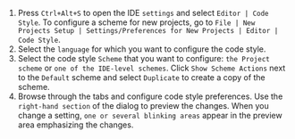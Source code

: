 1. Press `Ctrl+Alt+S` to open the IDE `settings` and select `Editor | Code Style`.
   To configure a scheme for new projects, go to `File | New Projects Setup | Settings/Preferences for New Projects | Editor | Code Style`.
2. Select the `language` for which you want to configure the code style.
3. Select the code style `Scheme` that you want to configure: `the Project scheme` or `one of the IDE-level schemes`.
   Click `Show Scheme Actions` next to the `Default` scheme and select `Duplicate` to create a copy of the scheme.
4. Browse through the tabs and configure code style preferences.
   Use the `right-hand section` of the dialog to preview the changes. 
   When you change a setting, `one or several blinking areas` appear in the preview area emphasizing the changes.